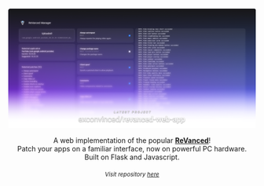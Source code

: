 [![Visit repository](https://github.com/exconvinced/revanced-web-app/blob/master/.preview/banner.png)](https://github.com/exconvinced/revanced-web-app)

<p align="center">
  A web implementation of the popular <a href="https://github.com/ReVanced"><b>ReVanced</b></a>! 
  <br>
  Patch your apps on a familiar interface, now on powerful PC hardware.
  <br>
  Built on Flask and Javascript.
  <br>
  <br>
  <small>
      <i>Visit repository <a href="https://github.com/exconvinced/revanced-web-app">here</a></i>
  </small>
</p>
